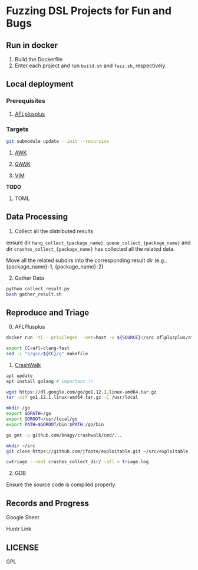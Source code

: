 # Fuzzing DSL Projects for Fun and Bugs

## Run in docker

1. Build the Dockerfile
2. Enter each project and run `build.sh` and `fuzz.sh`, respectively

## Local deployment

### Prerequisites

1. [AFLplusplus](https://github.com/AFLplusplus/AFLplusplus)

### Targets

```bash
git submodule update --init --recursive
```

1. [AWK](https://github.com/onetrueawk/awk)

2. [GAWK](https://savannah.gnu.org/projects/gawk)

3. [VIM](https://github.com/vim/vim)

**TODO**

1. TOML

## Data Processing

1. Collect all the distributed results

ensure dir `hang_collect_{package_name}`, `queue_collect_{package_name}` and dir `crashes_collect_{package_name}` has collected all the related data.

Move all the related subdirs into the corresponding result dir (e.g., {package_name}-1, {package_name}-2)

2. Gather Data

```bash
python collect_result.py
bash gather_result.sh
```

## Reproduce and Triage

0. AFLPlusplus

```bash
docker run -ti --privileged --net=host -v ${SOURCE}:/src aflplusplus/aflplusplus

export CC=afl-clang-fast
sed -i "s/gcc/${CC}/g" makefile
```

1. [CrashWalk](https://github.com/bnagy/crashwalk)

```bash
apt update
apt install golang # important !!

wget https://dl.google.com/go/go1.12.1.linux-amd64.tar.gz
tar -xzf go1.12.1.linux-amd64.tar.gz -C /usr/local

mkdir /go
export GOPATH=/go
export GOROOT=/usr/local/go
export PATH=$GOROOT/bin:$PATH:/go/bin

go get -u github.com/bnagy/crashwalk/cmd/...

mkdir ~/src
git clone https://github.com/jfoote/exploitable.git ~/src/exploitable

cwtriage --root crashes_collect_dir/ -afl > triage.log
```

2. GDB

Ensure the source code is compiled properly.

## Records and Progress

Google Sheet

Huntr Link

## LICENSE

GPL
